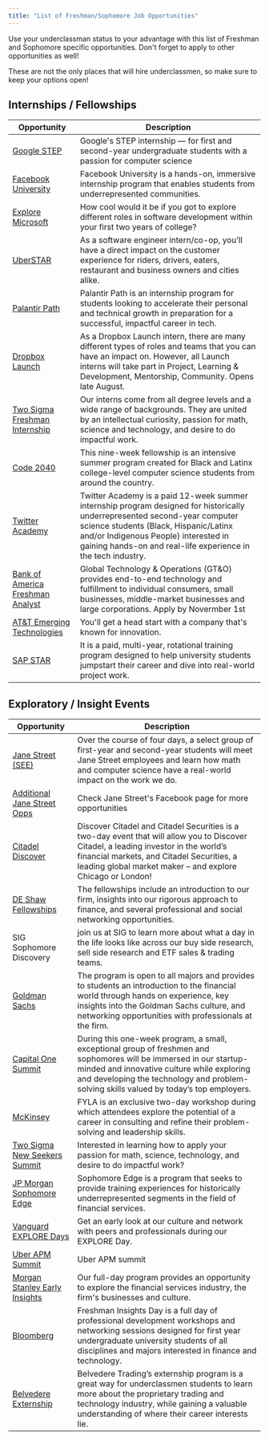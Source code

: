 ```yaml
---
title: "List of Freshman/Sophomore Job Opportunities"
---
```


Use your underclassman status to your advantage with this list of Freshman and Sophomore specific opportunities. Don't forget to apply to other opportunities as well! 

These are not the only places that will hire underclassmen, so make sure to keep your options open!
## Internships / Fellowships
| Opportunity | Description |
| ----------- | ----------- |
| [Google STEP](https://buildyourfuture.withgoogle.com/programs/step/) | Google's STEP internship — for first and second-year undergraduate students with a passion for computer science |
| [Facebook University](https://www.facebook.com/careers/students-and-grads/students?gclid=Cj0KCQjw24qHBhCnARIsAPbdtlKVyfvpeME9BTd2vE1p061KcDgoi8LijMb0gSB2dpnZ6LvBUuQwBS0aApj1EALw_wcB) | Facebook University is a hands-on, immersive internship program that enables students from underrepresented communities. |
| [Explore Microsoft](https://careers.microsoft.com/students/us/en/usexploremicrosoftprogram) | How cool would it be if you got to explore different roles in software development within your first two years of college? |
| [UberSTAR](https://www.uber.com/us/en/careers/teams/university/) | As a software engineer intern/co-op, you’ll have a direct impact on the customer experience for riders, drivers, eaters, restaurant and business owners and cities alike. |
| [Palantir Path](https://www.palantir.com/students/path/) | Palantir Path is an internship program for students looking to accelerate their personal and technical growth in preparation for a successful, impactful career in tech. | 
| [Dropbox Launch](https://www.dropbox.com/jobs/teams/eng_university_grads) | As a Dropbox Launch intern, there are many different types of roles and teams that you can have an impact on. However, all Launch interns will take part in Project, Learning & Development, Mentorship, Community. Opens late August.
| [Two Sigma Freshman Internship](https://www.twosigma.com/careers/internships/) | Our interns come from all degree levels and a wide range of backgrounds. They are united by an intellectual curiosity, passion for math, science and technology, and desire to do impactful work. |
| [Code 2040](https://programs.code2040.org/) | This nine-week fellowship is an intensive summer program created for Black and Latinx college-level computer science students from around the country. |
| [Twitter Academy](https://twitteracademy21.splashthat.com/) | Twitter Academy is a paid 12-week summer internship program designed for historically underrepresented second-year computer science students (Black, Hispanic/Latinx and/or Indigenous People) interested in gaining hands-on and real-life experience in the tech industry. |
| [Bank of America Freshman Analyst](https://campus.bankofamerica.com/careers/Global-Technology-Freshman-Summer-Analyst-Program-US.html) | Global Technology & Operations (GT&O) provides end-to-end technology and fulfillment to individual consumers, small businesses, middle-market businesses and large corporations. Apply by Novermber 1st |
| [AT&T Emerging Technologies](https://www.att.jobs/category/emerging-technologies-internship-jobs/117/36875/1) | You'll get a head start with a company that's known for innovation. |
| [SAP STAR](https://www.sap.com/about/careers/students-graduates/vocational-training/usa.html) | It is a paid, multi-year, rotational training program designed to help university students jumpstart their career and dive into real-world project work. |

## Exploratory / Insight Events
| Opportunity | Description |
| ----------- | ----------- |
| [Jane Street (SEE) ](https://www.janestreet.com/join-jane-street/our-programs/see/) | Over the course of four days, a select group of first-year and second-year students will meet Jane Street employees and learn how math and computer science have a real-world impact on the work we do. |
| [Additional Jane Street Opps](https://www.facebook.com/JaneStreetRecruit/) | Check Jane Street's Facebook page for more opportunities |
| [Citadel Discover](https://www.citadel.com/careers/discover-citadel/) | Discover Citadel and Citadel Securities is a two-day event that will allow you to Discover Citadel, a leading investor in the world’s financial markets, and Citadel Securities, a leading global market maker – and explore Chicago or London! |
| [DE Shaw Fellowships](https://www.deshaw.com/careers/fellowships) | The fellowships include an introduction to our firm, insights into our rigorous approach to finance, and several professional and social networking opportunities. | 
| SIG Sophomore Discovery |  join us at SIG to learn more about what a day in the life looks like across our buy side research, sell side research and ETF sales & trading teams. |
| [Goldman Sachs](https://www.goldmansachs.com/careers/students/programs/americas/undergrad-virtual-insight-series.html) | The program is open to all majors and provides to students an introduction to the financial world through hands on experience, key insights into the Goldman Sachs culture, and networking opportunities with professionals at the firm. | 
| [Capital One Summit](https://campus.capitalone.com/summits/) | During this one-week program, a small, exceptional group of freshmen and sophomores will be immersed in our startup-minded and innovative culture while exploring and developing the technology and problem-solving skills valued by today’s top employers. |
| [McKinsey](https://www.mckinsey.com/careers/students/first-year-leadership-academy/overview#) | FYLA is an exclusive two-day workshop during which attendees explore the potential of a career in consulting and refine their problem-solving and leadership skills.
| [Two Sigma New Seekers Summit](https://twosigma.avature.net/eventsignup/Error) | Interested in learning how to apply your passion for math, science, technology, and desire to do impactful work? |
| [JP Morgan Sophomore Edge](https://careers.jpmorgan.com/global/en/students/programs) | Sophomore Edge is a program that seeks to provide training experiences for historically underrepresented segments in the field of financial services.
| [Vanguard EXPLORE Days](https://www.vanguardjobs.com/students-and-recent-graduates/explore-days/) | Get an early look at our culture and network with peers and professionals during our EXPLORE Day. |
| [Uber APM Summit](https://www.uber.com/us/en/careers/teams/university/) | Uber APM summit |
| [Morgan Stanley Early Insights](https://www.morganstanley.com/people-opportunities/insight-program/north-america/early-insights-for-women-north-america) | Our full-day program provides an opportunity to explore the financial services industry, the firm's businesses and culture. |
| [Bloomberg](https://www.bloomberg.com/company/career/freshman-insights-day/) | Freshman Insights Day is a full day of professional development workshops and networking sessions designed for first year undergraduate university students of all disciplines and majors interested in finance and technology. |
| [Belvedere Externship](http://www.belvederetrading.com/externships) | Belvedere Trading’s externship program is a great way for underclassmen students to learn more about the proprietary trading and technology industry, while gaining a valuable understanding of where their career interests lie. |
